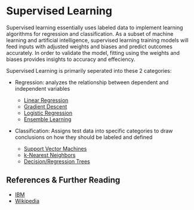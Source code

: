 # Supervised Learning

Supervised learning essentially uses labeled data to implement learning algorithms for regression and classification. As a subset of machine learning and artificial intelligence, supervised learning training models will feed inputs with adjusted weights and biases and predict outcomes accurately. In order to validate the model, fitting using the weights and biases provides insights to accuracy and effeciency.

Supervised Learning is primarily seperated into these 2 categories:
- Regression: analyzes the relationship between dependent and independent variables
  - [Linear Regression](https://github.com/iobermeier/INDE-577-Data-Science-and-Machine-Learning/tree/main/Supervised-Learning/1-Linear-Regression)
  - [Gradient Descent](https://github.com/iobermeier/INDE-577-Data-Science-and-Machine-Learning/tree/main/Supervised-Learning/2-Gradient-Descent)
  - [Logistic Regression](https://github.com/iobermeier/INDE-577-Data-Science-and-Machine-Learning/tree/main/Supervised-Learning/3-Logistic-Regression)
  - [Ensemble Learning](https://github.com/iobermeier/INDE-577-Data-Science-and-Machine-Learning/tree/main/Supervised-Learning/8-Ensemble-Learning)

- Classification: Assigns test data into specific categories to draw conclusions on how they should be labeled and defined
  - [Support Vector Machines](https://github.com/iobermeier/INDE-577-Data-Science-and-Machine-Learning/tree/main/Supervised-Learning/5-Support-Vector-Machines)
  - [k-Nearest Neighbors](https://github.com/iobermeier/INDE-577-Data-Science-and-Machine-Learning/tree/main/Supervised-Learning/6-k-Nearest-Neighbors)
  - [Decision/Regression Trees](https://github.com/iobermeier/INDE-577-Data-Science-and-Machine-Learning/tree/main/Supervised-Learning/7-Decision%5CRegression-Trees)

## References & Further Reading
- [IBM](https://www.ibm.com/cloud/learn/supervised-learning)
- [Wikipedia](https://en.wikipedia.org/wiki/Supervised_learning)
